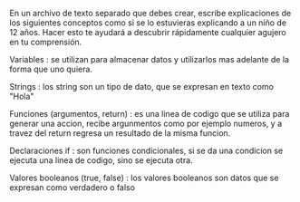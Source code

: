 En un archivo de texto separado que debes crear, escribe explicaciones de los siguientes conceptos como si se lo estuvieras explicando a un niño de 12 años. Hacer esto te ayudará a descubrir rápidamente cualquier agujero en tu comprensión.

Variables : se utilizan para almacenar datos y utilizarlos mas adelante de la forma que uno quiera.

Strings : los string son un tipo de dato, que se expresan en texto como "Hola"

Funciones (argumentos, return) : es una linea de codigo que se utiliza para generar una accion, recibe argunmentos como por ejemplo numeros, y a travez del return regresa un resultado de la misma funcion.

Declaraciones if : son funciones condicionales, si se da una condicion se ejecuta una linea de codigo, sino se ejecuta otra.

Valores booleanos (true, false) : los valores booleanos son datos que se expresan como verdadero o falso
